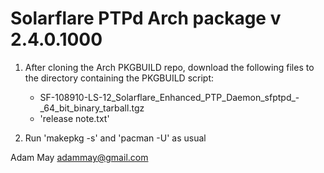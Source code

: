 Solarflare PTPd Arch package v 2.4.0.1000
=========================================

1. After cloning the Arch PKGBUILD repo, download the following files to the directory containing the PKGBUILD script:
   - SF-108910-LS-12_Solarflare_Enhanced_PTP_Daemon_sfptpd_-_64_bit_binary_tarball.tgz
   - 'release note.txt'

2. Run 'makepkg -s' and 'pacman -U' as usual

Adam May
<adammay@gmail.com>

